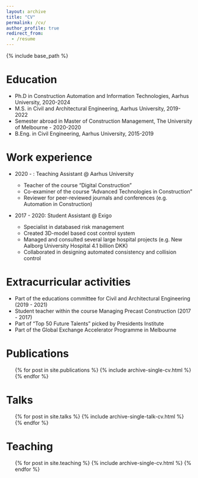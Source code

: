```yaml
---
layout: archive
title: "CV"
permalink: /cv/
author_profile: true
redirect_from:
  - /resume
---
```


{% include base_path %}

Education
======
* Ph.D in Construction Automation and Information Technologies, Aarhus University, 2020-2024
* M.S. in Civil and Architectural Engineering, Aarhus University, 2019-2022
* Semester abroad in Master of Construction Management, The University of Melbourne - 2020-2020
* B.Eng. in Civil Engineering, Aarhus University, 2015-2019

Work experience
======
* 2020 - : Teaching Assistant @ Aarhus University
  * Teacher of the course “Digital Construction”
  * Co-examiner of the course “Advanced Technologies in Construction”
  * Reviewer for peer-reviewed journals and conferences (e.g. Automation in Construction)

* 2017 - 2020: Student Assistant @ Exigo
  * Specialist in databased risk management
  * Created 3D-model based cost control system
  * Managed and consulted several large hospital projects (e.g. New Aalborg University Hospital 4.1 billion DKK)
  * Collaborated in designing automated consistency and collision control

Extracurricular activities
======
* Part of the educations committee for Civil and Architectural Engineering (2019 - 2021)
* Student teacher within the course Managing Precast Construction (2017 - 2017)
* Part of “Top 50 Future Talents” picked by Presidents Institute
* Part of the Global Exchange Accelerator Programme in Melbourne


Publications
======
  <ul>{% for post in site.publications %}
    {% include archive-single-cv.html %}
  {% endfor %}</ul>
  
Talks
======
  <ul>{% for post in site.talks %}
    {% include archive-single-talk-cv.html %}
  {% endfor %}</ul>
  
Teaching
======
  <ul>{% for post in site.teaching %}
    {% include archive-single-cv.html %}
  {% endfor %}</ul>
